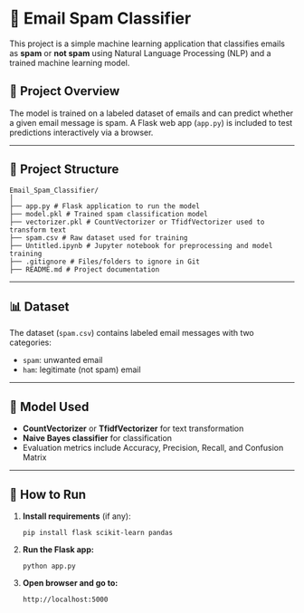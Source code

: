 # 📧 Email Spam Classifier

This project is a simple machine learning application that classifies emails as **spam** or **not spam** using Natural Language Processing (NLP) and a trained machine learning model.

## 🚀 Project Overview

The model is trained on a labeled dataset of emails and can predict whether a given email message is spam. A Flask web app (`app.py`) is included to test predictions interactively via a browser.

---

## 📁 Project Structure

```
Email_Spam_Classifier/
│
├── app.py # Flask application to run the model
├── model.pkl # Trained spam classification model
├── vectorizer.pkl # CountVectorizer or TfidfVectorizer used to transform text
├── spam.csv # Raw dataset used for training
├── Untitled.ipynb # Jupyter notebook for preprocessing and model training
├── .gitignore # Files/folders to ignore in Git
├── README.md # Project documentation

```


---

## 📊 Dataset

The dataset (`spam.csv`) contains labeled email messages with two categories:
- `spam`: unwanted email
- `ham`: legitimate (not spam) email

---

## 🧠 Model Used

- **CountVectorizer** or **TfidfVectorizer** for text transformation
- **Naive Bayes classifier** for classification
- Evaluation metrics include Accuracy, Precision, Recall, and Confusion Matrix

---

## 🧪 How to Run

1. **Install requirements** (if any):
   ```
   pip install flask scikit-learn pandas
   ```

2. **Run the Flask app:**
    ```
    python app.py
    ```

3. **Open browser and go to:**
    ```
    http://localhost:5000
    ```
